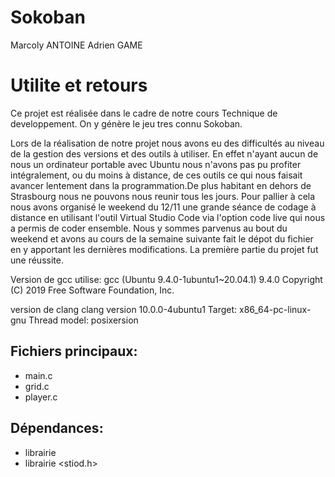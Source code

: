# Sokoban
Marcoly ANTOINE
Adrien GAME
# Utilite et retours 

Ce projet est réalisée dans le cadre de notre cours Technique de developpement. On y génère le jeu tres connu Sokoban.

Lors de la réalisation de notre projet nous avons eu des difficultés au niveau de la gestion des versions et des outils à utiliser. En effet n'ayant aucun de nous un ordinateur portable avec Ubuntu nous n'avons pas pu profiter intégralement, ou du moins à distance, de ces outils ce qui nous faisait avancer lentement dans la programmation.De plus habitant en dehors de Strasbourg nous ne pouvons nous reunir tous les jours. Pour pallier à cela nous avons organisé le weekend du 12/11 une grande séance de codage à distance en utilisant l'outil Virtual Studio Code via l'option code live qui nous a permis de coder ensemble. 
Nous y sommes parvenus au bout du weekend et avons au cours de la semaine suivante fait le dépot du fichier en y apportant les dernières modifications. 
La première partie du projet fut une réussite.

Version de gcc utilise:
gcc (Ubuntu 9.4.0-1ubuntu1~20.04.1) 9.4.0
Copyright (C) 2019 Free Software Foundation, Inc.


version de clang
clang version 10.0.0-4ubuntu1 
Target: x86_64-pc-linux-gnu
Thread model: posixersion 

## Fichiers principaux:

- main.c
- grid.c
- player.c 

## Dépendances: 

- librairie <stdbool>
- librairie <stiod.h>
